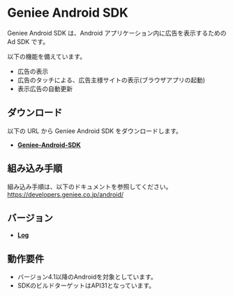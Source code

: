 # Geniee Android SDK

Geniee Android SDK は、Android アプリケーション内に広告を表示するための Ad SDK です。

以下の機能を備えています。  
- 広告の表示
- 広告のタッチによる、広告主様サイトの表示(ブラウザアプリの起動)
- 表示広告の自動更新

## ダウンロード

以下の URL から Geniee Android SDK をダウンロードします。

- **[Geniee-Android-SDK](https://github.com/geniee-ssp/Geniee-Android-SDK/releases)**

## 組み込み手順

組み込み手順は、以下のドキュメントを参照してください。  
<https://developers.geniee.co.jp/android/>

## バージョン

- **[Log](https://github.com/geniee-ssp/Geniee-Android-SDK/releases)**

## 動作要件

- バージョン4.1以降のAndroidを対象としています。
- SDKのビルドターゲットはAPI31となっています。

